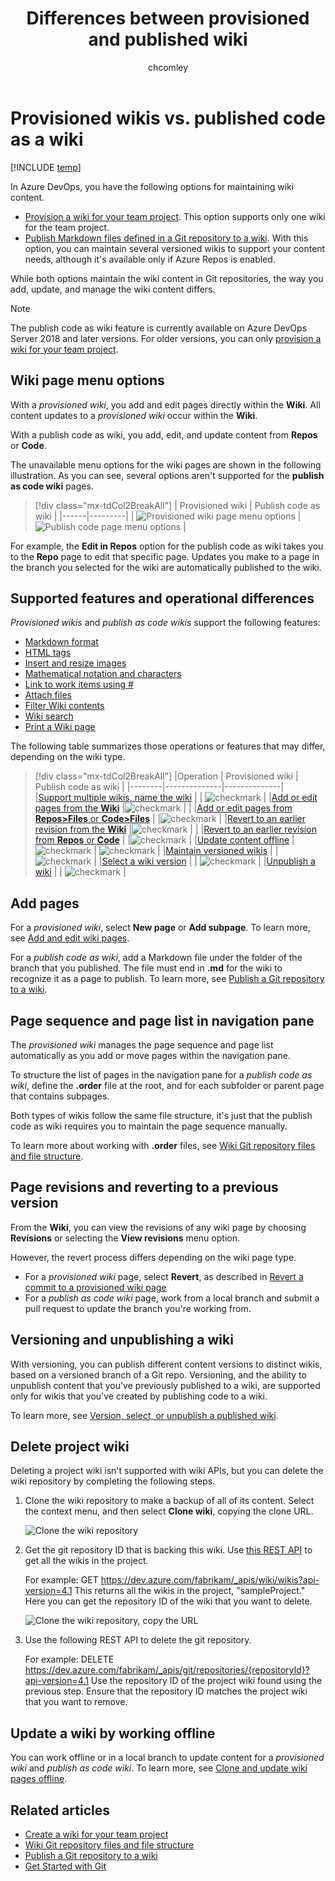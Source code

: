 ﻿---
title: Differences between provisioned and published wiki
titleSuffix: Azure DevOps
description: Understand the differences of updating a provisioned wiki for a team project versus files you publish from a Git repository in Azure DevOps
ms.technology: devops-collab
ms.custom: wiki
ms.topic: conceptual
ms.assetid:
ms.author: chcomley
ms.reviewer: gopinach
author: chcomley
monikerRange: "azure-devops"
ms.date: 06/17/2019
---

# Provisioned wikis vs. published code as a wiki

[!INCLUDE [temp](../../includes/version-vsts-tfs-2018.md)]

<!--- Supports https://go.microsoft.com/fwlink/?linkid=866310 -->

In Azure DevOps, you have the following options for maintaining wiki content.

- [Provision a wiki for your team project](wiki-create-repo.md). This option supports only one wiki for the team project.
- [Publish Markdown files defined in a Git repository to a wiki](publish-repo-to-wiki.md). With this option, you can maintain several versioned wikis to support your content needs, although it's available only if Azure Repos is enabled.

While both options maintain the wiki content in Git repositories, the way you add, update, and manage the wiki content differs.

> [!NOTE]  
> The publish code as wiki feature is currently available on Azure DevOps Server 2018 and later versions. For older versions, you can only [provision a wiki for your team project](wiki-create-repo.md).

## Wiki page menu options

With a _provisioned wiki_, you add and edit pages directly within the **Wiki**. All content updates to a _provisioned wiki_ occur within the **Wiki**.

With a publish code as wiki, you add, edit, and update content from **Repos** or **Code**.

The unavailable menu options for the wiki pages are shown in the following illustration. As you can see, several options aren't supported for the **publish as code wiki** pages.

> [!div class="mx-tdCol2BreakAll"]
> | Provisioned wiki | Publish code as wiki |
> |------|---------|
> | ![Provisioned wiki page menu options](media/wiki/diff-menu-options-provisioned.png) | ![Publish code page menu options](media/wiki/diff-menu-options.png) |

For example, the **Edit in Repos** option for the publish code as wiki takes you to the **Repo** page to edit that specific page. Updates you make to a page in the branch you selected for the wiki are automatically published to the wiki.

## Supported features and operational differences

_Provisioned wikis_ and _publish as code wikis_ support the following features:

- [Markdown format](markdown-guidance.md)
- [HTML tags](wiki-markdown-guidance.md#html-tag-support-in-wiki-pages)
- [Insert and resize images](markdown-guidance.md#images)
- [Mathematical notation and characters](markdown-guidance.md#mathematical-notation)
- [Link to work items using #](wiki-markdown-guidance.md#link-to-work-items-from-a-wiki-page)
- [Attach files](markdown-guidance.md#attach)
- [Filter Wiki contents](filter-print-wiki.md)
- [Wiki search](search-wiki.md)
- [Print a Wiki page](filter-print-wiki.md)

The following table summarizes those operations or features that may differ, depending on the wiki type.

> [!div class="mx-tdCol2BreakAll"]
> |Operation | Provisioned wiki | Publish code as wiki |
> |--------|--------------|--------------|  
> |[Support multiple wikis, name the wiki](publish-repo-to-wiki.md) | | ![checkmark](media/checkmark.png) |
> |[Add or edit pages from the **Wiki**](add-edit-wiki.md) |![checkmark](media/checkmark.png) | |
> |[Add or edit pages from **Repos>Files** or **Code>Files**](publish-repo-to-wiki.md) | |![checkmark](media/checkmark.png) |
> |[Revert to an earlier revision from the **Wiki**](wiki-view-history.md#revert-provision) |![checkmark](media/checkmark.png) | |
> |[Revert to an earlier revision from **Repos** or **Code**](wiki-view-history.md#revert-publish) | |![checkmark](media/checkmark.png) |
> |[Update content offline](wiki-update-offline.md) | ![checkmark](media/checkmark.png) | ![checkmark](media/checkmark.png) |
> |[Maintain versioned wikis](#versioning) | | ![checkmark](media/checkmark.png) |
> |[Select a wiki version](wiki-select-unpublish-versions.md) | | ![checkmark](media/checkmark.png) |
> |[Unpublish a wiki](wiki-select-unpublish-versions.md) | | ![checkmark](media/checkmark.png) |

<a id="add-pages"></a>

## Add pages

For a _provisioned wiki_, select **New page** or **Add subpage**. To learn more, see [Add and edit wiki pages](add-edit-wiki.md#add-a-wiki-page).

For a _publish code as wiki_, add a Markdown file under the folder of the branch that you published. The file must end in **.md** for the wiki to recognize it as a page to publish. To learn more, see [Publish a Git repository to a wiki](publish-repo-to-wiki.md).

<a id="toc"></a>

## Page sequence and page list in navigation pane

The _provisioned wiki_ manages the page sequence and page list automatically as you add or move pages within the navigation pane.

To structure the list of pages in the navigation pane for a _publish code as wiki_, define the **.order** file at the root, and for each subfolder or parent page that contains subpages.

Both types of wikis follow the same file structure, it's just that the publish code as wiki requires you to maintain the page sequence manually.

To learn more about working with **.order** files, see [Wiki Git repository files and file structure](wiki-file-structure.md#order-file).

<a id="revisions"></a>

## Page revisions and reverting to a previous version

From the **Wiki**, you can view the revisions of any wiki page by choosing **Revisions** or selecting the **View revisions** menu option.

However, the revert process differs depending on the wiki page type.

- For a _provisioned wiki_ page, select **Revert**, as described in [Revert a commit to a provisioned wiki page](wiki-view-history.md#revert-provision)
- For a _publish as code wiki_ page, work from a local branch and submit a pull request to update the branch you're working from.

<a id="versioning"></a>

## Versioning and unpublishing a wiki

With versioning, you can publish different content versions to distinct wikis, based on a versioned branch of a Git repo. Versioning, and the ability to unpublish content that you've previously published to a wiki, are supported only for wikis that you've created by publishing code to a wiki.

To learn more, see [Version, select, or unpublish a published wiki](wiki-select-unpublish-versions.md).

## Delete project wiki

Deleting a project wiki isn't supported with wiki APIs, but you can delete the wiki repository by completing the following steps.

1. Clone the wiki repository to make a backup of all of its content. Select the context menu, and then select **Clone wiki**, copying the clone URL.

   ![Clone the wiki repository](media/wiki/clone-wiki.png)

2. Get the git repository ID that is backing this wiki. Use [this REST API](https://docs.microsoft.com/rest/api/vsts/wiki/wikis/get) to get all the wikis in the project.

   For example: GET https://dev.azure.com/fabrikam/_apis/wiki/wikis?api-version=4.1
   This returns all the wikis in the project, "sampleProject." Here you can get the repository ID of the wiki that you want to delete.

   ![Clone the wiki repository, copy the URL](media/wiki/clone-repository.png)

3. Use the following REST API to delete the git repository.

   For example: DELETE https://dev.azure.com/fabrikam/_apis/git/repositories/{repositoryId}?api-version=4.1
   Use the repository ID of the project wiki found using the previous step. Ensure that the repository ID matches the project wiki that you want to remove.

## Update a wiki by working offline

You can work offline or in a local branch to update content for a _provisioned wiki_ and _publish as code wiki_. To learn more, see [Clone and update wiki pages offline](wiki-update-offline.md).

## Related articles

- [Create a wiki for your team project](./wiki-create-repo.md)
- [Wiki Git repository files and file structure](wiki-file-structure.md)
- [Publish a Git repository to a wiki](publish-repo-to-wiki.md)
- [Get Started with Git](../../repos/git/gitquickstart.md)
